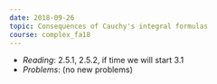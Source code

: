 ```yaml
---
date: 2018-09-26
topic: Consequences of Cauchy's integral formulas
course: complex_fa18
---
```


- *Reading*: 2.5.1, 2.5.2, if time we will start 3.1
- *Problems*: (no new problems)

